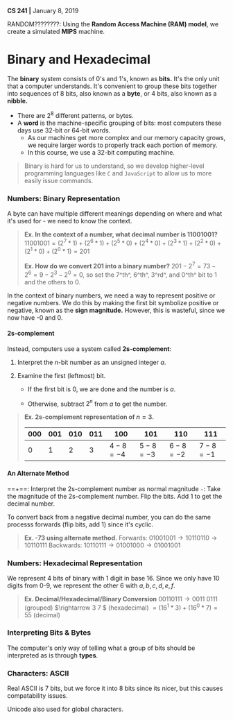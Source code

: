 __CS 241 |__ January 8, 2019



RANDOM????????: Using the __Random Access Machine (RAM) model__, we create a simulated __MIPS__ machine.

# Binary and Hexadecimal

The **binary** system consists of $0$'s and $1$'s, known as **bits.** It's the only unit that a computer understands. It's convenient to group these bits together into sequences of 8 bits, also known as a **byte**, or 4 bits, also known as a **nibble.**

- There are $2^8$ different patterns, or bytes.
- A **word** is the machine-specific grouping of bits: most computers these days use 32-bit or 64-bit words.
  - As our machines get more complex and our memory capacity grows, we require larger words to properly track each portion of memory.
  - In this course, we use a 32-bit computing machine.

> Binary is hard for us to understand, so we develop higher-level programming languages like `C` and `JavaScript` to allow us to more easily issue commands.





### Numbers: Binary Representation

A byte can have multiple different meanings depending on where and what it's used for - we need to know the context.

> **Ex. In the context of a number, what decimal number is $11001001$?**
> $11001001 = (2^7 * 1) + (2^6 * 1) + (2^5 * 0) + (2^4 * 0) + (2^3 * 1) + (2^2 * 0)+ (2^1 * 0) + (2^0 * 1) = 201$
>
> **Ex. How do we convert $201$ into a binary number?**
> $201 - 2^7 = 73 - 2^6 = 9 - 2^3 - 2^0 = 0$, so set the 7^th^, 6^th^, 3^rd^, and 0^th^ bit to $1$ and the others to $0$.

In the context of binary numbers, we need a way to represent positive or negative numbers. We do this by making the first bit symbolize positive or negative, known as the **sign magnitude.** However, this is wasteful, since we now have -$0$ and $0$.

#### 2s-complement

Instead, computers use a system called **$2$s-complement**:

1. Interpret the $n$-bit number as an unsigned integer $a$.

2. Examine the first (leftmost) bit.

   - If the first bit is $0$, we are done and the number is $a$.

   - Otherwise, subtract $2^n$ from $a$ to get the number.

> **Ex. 2s-complement representation of $n = 3$.**
>
> | 000  | 001  | 010  | 011  | 100          | 101          | 110          | 111          |
> | ---- | ---- | ---- | ---- | ------------ | ------------ | ------------ | ------------ |
> | 0    | 1    | 2    | 3    | $4 - 8 = -4$ | $5 - 8 = -3$ | $6 - 8 = -2$ | $7 - 8 = -1$ |



#### An Alternate Method

==+==: Interpret the 2s-complement number as normal magnitude
`-`: Take the magnitude of the  2s-complement number. Flip the bits. Add 1 to get the decimal number.

To convert back from a negative decimal number, you can do the same processs forwards (flip bits, add 1) since it's cyclic.

> **Ex. -73 using alternate method.**
> Forwards: $01001001 \rightarrow 10110110 \rightarrow 10110111$ 
> Backwards: $10110111 \rightarrow 01001000 \rightarrow 01001001$



### Numbers: Hexadecimal Representation

We represent 4 bits of binary with 1 digit in base 16. Since we only have 10 digits from 0-9, we represent the other 6 with $a, b, c, d, e, f$.

> **Ex. Decimal/Hexadecimal/Binary Conversion**
> $ 00110111 \rightarrow 0011 \ 0111$ (grouped) $\rightarrow 3 7 $ (hexadecimal) $=  (16^1 * 3) + (16^0 * 7) = 55$ (decimal) 



### Interpreting Bits & Bytes

The computer's only way of telling what a group of bits should be interpreted as is through **types**.



### Characters: ASCII

Real ASCII is 7 bits, but we force it into 8 bits since its nicer, but this causes compatability issues.

Unicode also used for global characters.